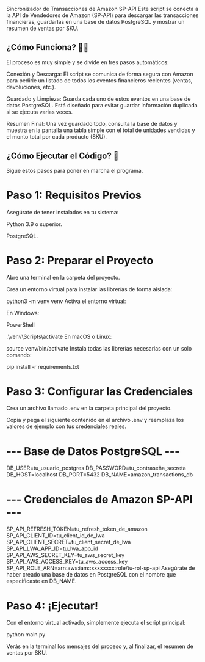 Sincronizador de Transacciones de Amazon SP-API
Este script se conecta a la API de Vendedores de Amazon (SP-API) para descargar las transacciones financieras, guardarlas en una base de datos PostgreSQL y mostrar un resumen de ventas por SKU.

## ¿Cómo Funciona? 🧑‍💻
El proceso es muy simple y se divide en tres pasos automáticos:

Conexión y Descarga: El script se comunica de forma segura con Amazon para pedirle un listado de todos los eventos financieros recientes (ventas, devoluciones, etc.).

Guardado y Limpieza: Guarda cada uno de estos eventos en una base de datos PostgreSQL. Está diseñado para evitar guardar información duplicada si se ejecuta varias veces.

Resumen Final: Una vez guardado todo, consulta la base de datos y muestra en la pantalla una tabla simple con el total de unidades vendidas y el monto total por cada producto (SKU).

## ¿Cómo Ejecutar el Código? 🚀
Sigue estos pasos para poner en marcha el programa.

# Paso 1: Requisitos Previos
Asegúrate de tener instalados en tu sistema:

Python 3.9 o superior.

PostgreSQL.

# Paso 2: Preparar el Proyecto
Abre una terminal en la carpeta del proyecto.

Crea un entorno virtual para instalar las librerías de forma aislada:

python3 -m venv venv
Activa el entorno virtual:

En Windows:

PowerShell

.\venv\Scripts\activate
En macOS o Linux:

source venv/bin/activate
Instala todas las librerías necesarias con un solo comando:

pip install -r requirements.txt

# Paso 3: Configurar las Credenciales
Crea un archivo llamado .env en la carpeta principal del proyecto.

Copia y pega el siguiente contenido en el archivo .env y reemplaza los valores de ejemplo con tus credenciales reales.

# --- Base de Datos PostgreSQL ---
DB_USER=tu_usuario_postgres
DB_PASSWORD=tu_contraseña_secreta
DB_HOST=localhost
DB_PORT=5432
DB_NAME=amazon_transactions_db

# --- Credenciales de Amazon SP-API ---
SP_API_REFRESH_TOKEN=tu_refresh_token_de_amazon
SP_API_CLIENT_ID=tu_client_id_de_lwa
SP_API_CLIENT_SECRET=tu_client_secret_de_lwa
SP_API_LWA_APP_ID=tu_lwa_app_id
SP_API_AWS_SECRET_KEY=tu_aws_secret_key
SP_API_AWS_ACCESS_KEY=tu_aws_access_key
SP_API_ROLE_ARN=arn:aws:iam::xxxxxxxx:role/tu-rol-sp-api
Asegúrate de haber creado una base de datos en PostgreSQL con el nombre que especificaste en DB_NAME.

# Paso 4: ¡Ejecutar!
Con el entorno virtual activado, simplemente ejecuta el script principal:

python main.py

Verás en la terminal los mensajes del proceso y, al finalizar, el resumen de ventas por SKU.